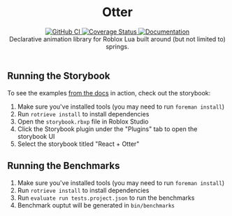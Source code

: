 <h1 align="center">Otter</h1>
<div align="center">
	<a href="https://github.com/Roblox/otter-internal/actions/workflows/ci.yml">
		<img src="https://github.com/Roblox/otter-internal/actions/workflows/ci.yml/badge.svg" alt="GitHub CI" />
	</a>
	<a href='https://coveralls.io/github/Roblox/otter-internal?branch=main'>
		<img src='https://coveralls.io/repos/github/Roblox/otter-internal/badge.svg?branch=main&amp;t=r8LIRE' alt='Coverage Status' />
	</a>
	<a href="https://roblox.github.io/otter-internal">
		<img src="https://img.shields.io/badge/docs-website-green.svg" alt="Documentation" />
	</a>
</div>

<div align="center">
	Declarative animation library for Roblox Lua built around (but not limited to) springs.
</div>

<div>&nbsp;</div>

## Running the Storybook

To see the examples [from the docs](https://roblox.github.io/otter-internal/usage/react/) in action, check out the storybook:

1. Make sure you've installed tools (you may need to run `foreman install`)
2. Run `rotrieve install` to install dependencies
3. Open the `storybook.rbxp` file in Roblox Studio
4. Click the Storybook plugin under the "Plugins" tab to open the storybook UI
5. Select the storybook titled "React + Otter"

## Running the Benchmarks

1. Make sure you've installed tools (you may need to run `foreman install`)
2. Run `rotrieve install` to install dependencies
3. Run `evaluate run tests.project.json` to run the benchmarks
4. Benchmark ouptut will be generated in `bin/benchmarks`
